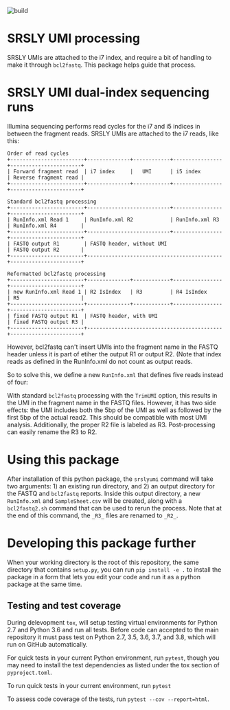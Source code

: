 ![build](https://github.com/claretbio/SRSLYumi/workflows/build/badge.svg)

# SRSLY UMI processing

SRSLY UMIs are attached to the i7 index, and require a bit of handling
to make it through `bcl2fastq`. This package helps guide that process.

# SRSLY UMI dual-index sequencing runs

Illumina sequencing performs read cycles for the i7 and i5 indices in
between the fragment reads. SRSLY UMIs are attached to the i7
reads, like this:

```ditaa
Order of read cycles
+------------------------+--------------+------------+----------------+-----------------------+
| Forward fragment read  | i7 index     |   UMI      | i5 index       | Reverse fragment read |
+------------------------+--------------+------------+----------------+-----------------------+

Standard bcl2fastq processing
+------------------------+---------------------------+----------------+-----------------------+
| RunInfo.xml Read 1     | RunInfo.xml R2            | RunInfo.xml R3 | RunInfo.xml R4        |
+------------------------+---------------------------+----------------+-----------------------+
| FASTQ output R1        | FASTQ header, without UMI                  | FASTQ output R2       |
+------------------------+--------------------------------------------+-----------------------+

Reformatted bcl2fastq processing
+------------------------+--------------+------------+----------------+-----------------------+
| new RunInfo.xml Read 1 | R2 IsIndex   | R3         | R4 IsIndex     | R5                    |
+------------------------+--------------+------------+----------------+-----------------------+
| fixed FASTQ output R1  | FASTQ header, with UMI                     | fixed FASTQ output R3 |
+------------------------+--------------------------------------------+-----------------------+
```

However, bcl2fastq can't insert UMIs into the fragment name in the
FASTQ header unless it is part of etiher the output R1 or output
R2. (Note that index reads as defined in the RunInfo.xml do not count
as output reads.

So to solve this, we define a new `RunInfo.xml` that defines five
reads instead of four:

With standard `bcl2fastq` processing with the `TrimUMI` option, this
results in the UMI in the fragment name in the FASTQ files. However,
it has two side effects: the UMI includes both the 5bp of the UMI as
well as followed by the first 5bp of the actual read2. This should be
compatible with most UMI analysis. Additionally, the proper R2 file is
labeled as R3. Post-processing can easily rename the R3 to R2.

# Using this package

After installation of this python package, the `srslyumi` command will
take two arguments: 1) an existing run directory, and 2) an output
directory for the FASTQ and `bcl2fastq` reports. Inside this output
directory, a new `RunInfo.xml` and `SampleSheet.csv` will be created,
along with a `bcl2fastq2.sh` command that can be used to rerun the
process. Note that at the end of this command, the `_R3_` files are
renamed to `_R2_`.

# Developing this package further

When your working directory is the root of this repository, the same
directory that contains `setup.py`, you can run `pip install -e .` to
install the package in a form that lets you edit your code and run it
as a python package at the same time.

## Testing and test coverage

During delevopment `tox`, will setup testing virtual environments for
Python 2.7 and Python 3.6 and run all tests. Before code can accepted
to the main repository it must pass test on Python 2.7, 3.5, 3.6, 3.7,
and 3.8, which will run on GitHub automatically.

For quick tests in your current Python environment, run `pytest`,
though you may need to install the test dependencies as listed under
the tox section of `pyproject.toml`.

To run quick tests in your current environment, run `pytest`

To assess code coverage of the tests, run `pytest --cov --report=html`.
